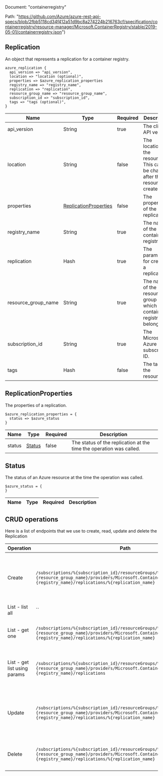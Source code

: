 Document: "containerregistry"


Path: "https://github.com/Azure/azure-rest-api-specs/blob/2fbb5118cd34f412a51d9bc8a274224b216763cf/specification/containerregistry/resource-manager/Microsoft.ContainerRegistry/stable/2019-05-01/containerregistry.json")

## Replication

An object that represents a replication for a container registry.

```puppet
azure_replication {
  api_version => "api_version",
  location => "location (optional)",
  properties => $azure_replication_properties
  registry_name => "registry_name",
  replication => "replication",
  resource_group_name => "resource_group_name",
  subscription_id => "subscription_id",
  tags => "tags (optional)",
}
```

| Name        | Type           | Required       | Description       |
| ------------- | ------------- | ------------- | ------------- |
|api_version | String | true | The client API version. |
|location | String | false | The location of the resource. This cannot be changed after the resource is created. |
|properties | [ReplicationProperties](#replicationproperties) | false | The properties of the replication. |
|registry_name | String | true | The name of the container registry. |
|replication | Hash | true | The parameters for creating a replication. |
|resource_group_name | String | true | The name of the resource group to which the container registry belongs. |
|subscription_id | String | true | The Microsoft Azure subscription ID. |
|tags | Hash | false | The tags of the resource. |
        
## ReplicationProperties

The properties of a replication.

```puppet
$azure_replication_properties = {
  status => $azure_status
}
```

| Name        | Type           | Required       | Description       |
| ------------- | ------------- | ------------- | ------------- |
|status | [Status](#status) | false | The status of the replication at the time the operation was called. |
        
## Status

The status of an Azure resource at the time the operation was called.

```puppet
$azure_status = {
}
```

| Name        | Type           | Required       | Description       |
| ------------- | ------------- | ------------- | ------------- |



## CRUD operations

Here is a list of endpoints that we use to create, read, update and delete the Replication

| Operation | Path | Verb | Description | OperationID |
| ------------- | ------------- | ------------- | ------------- | ------------- |
|Create|`/subscriptions/%{subscription_id}/resourceGroups/%{resource_group_name}/providers/Microsoft.ContainerRegistry/registries/%{registry_name}/replications/%{replication_name}`|Put|Creates a replication for a container registry with the specified parameters.|Replications_Create|
|List - list all|``||||
|List - get one|`/subscriptions/%{subscription_id}/resourceGroups/%{resource_group_name}/providers/Microsoft.ContainerRegistry/registries/%{registry_name}/replications/%{replication_name}`|Get|Gets the properties of the specified replication.|Replications_Get|
|List - get list using params|`/subscriptions/%{subscription_id}/resourceGroups/%{resource_group_name}/providers/Microsoft.ContainerRegistry/registries/%{registry_name}/replications`|Get|Lists all the replications for the specified container registry.|Replications_List|
|Update|`/subscriptions/%{subscription_id}/resourceGroups/%{resource_group_name}/providers/Microsoft.ContainerRegistry/registries/%{registry_name}/replications/%{replication_name}`|Put|Creates a replication for a container registry with the specified parameters.|Replications_Create|
|Delete|`/subscriptions/%{subscription_id}/resourceGroups/%{resource_group_name}/providers/Microsoft.ContainerRegistry/registries/%{registry_name}/replications/%{replication_name}`|Delete|Deletes a replication from a container registry.|Replications_Delete|
